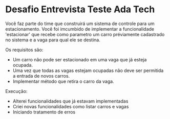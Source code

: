 # Desafio Entrevista Teste Ada Tech

Você faz parte do time que construirá um sistema de controle para um estacionamento. Você foi imcumbido de implementar a funcionalidade 'estacionar' que recebe como parametro um carro préviamente cadastrado no sistema e a vaga para qual ele se destina.


Os requisitos são: 
- Um carro não pode ser estacionado em uma vaga que já esteja ocupada.
- Uma vez que todas as vagas estejam ocupadas não deve ser permitida a entrada de novos carros.
- Implementar método que retira o carro da vaga.




Execução:
- Alterei funcionalidades que já estavam implementadas
- Criei novas funcionalidades como listar carros e vagas
- Iniciando tratamento de erros

